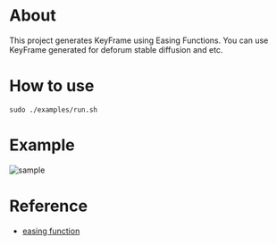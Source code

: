 # About

This project generates KeyFrame using Easing Functions.
You can use KeyFrame generated for deforum stable diffusion and etc.

# How to use

`sudo ./examples/run.sh`

# Example
![sample](./examples/out.gif)

# Reference

- [easing function](https://easings.net/#easeOutExpo "easing function")
